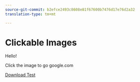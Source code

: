```yaml
---
source-git-commit: b2efce2493c8608e81f67600b7476d17e76d2a32
translation-type: tm+mt

---
```

# Clickable Images

Hello!

Click the image to go google.com

[Download Test](/help/testing/downloads.md)
